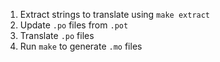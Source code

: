 1. Extract strings to translate using `make extract`
2. Update `.po` files from `.pot`
3. Translate `.po` files
4. Run `make` to generate `.mo` files
